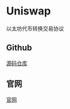 # Uniswap

  以太坊代币转换交易协议

## Github

[源码仓库](https://github.com/Uniswap)

## 官网

[官网](https://uniswap.org/docs/v2/SDK/getting-started/)
